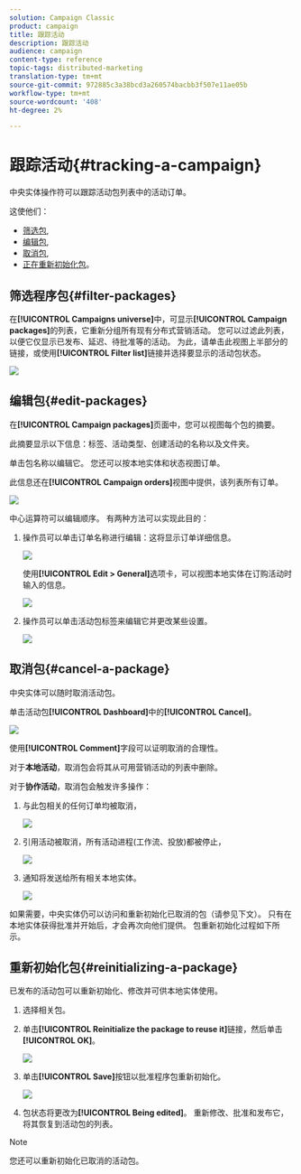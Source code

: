 ```yaml
---
solution: Campaign Classic
product: campaign
title: 跟踪活动
description: 跟踪活动
audience: campaign
content-type: reference
topic-tags: distributed-marketing
translation-type: tm+mt
source-git-commit: 972885c3a38bcd3a260574bacbb3f507e11ae05b
workflow-type: tm+mt
source-wordcount: '408'
ht-degree: 2%

---
```



# 跟踪活动{#tracking-a-campaign}

中央实体操作符可以跟踪活动包列表中的活动订单。

这使他们：

* [筛选包](#filter-packages),
* [编辑包](#edit-packages),
* [取消包](#cancel-a-package),
* [正在重新初始化包](#reinitializing-a-package)。

## 筛选程序包{#filter-packages}

在&#x200B;**[!UICONTROL Campaigns universe]**&#x200B;中，可显示&#x200B;**[!UICONTROL Campaign packages]**&#x200B;的列表，它重新分组所有现有分布式营销活动。 您可以过滤此列表，以便它仅显示已发布、延迟、待批准等的活动。 为此，请单击此视图上半部分的链接，或使用&#x200B;**[!UICONTROL Filter list]**&#x200B;链接并选择要显示的活动包状态。

![](assets/mkg_dist_catalog_filter.png)

## 编辑包{#edit-packages}

在&#x200B;**[!UICONTROL Campaign packages]**&#x200B;页面中，您可以视图每个包的摘要。

此摘要显示以下信息：标签、活动类型、创建活动的名称以及文件夹。

单击包名称以编辑它。 您还可以按本地实体和状态视图订单。

此信息还在&#x200B;**[!UICONTROL Campaign orders]**&#x200B;视图中提供，该列表所有订单。

![](assets/mkg_dist_catalog_op_command_details.png)

中心运算符可以编辑顺序。 有两种方法可以实现此目的：

1. 操作员可以单击订单名称进行编辑：这将显示订单详细信息。

   ![](assets/mkg_dist_catalog_op_command_edit1.png)

   使用&#x200B;**[!UICONTROL Edit > General]**&#x200B;选项卡，可以视图本地实体在订购活动时输入的信息。

   ![](assets/mkg_dist_catalog_op_command_edit1a.png)

1. 操作员可以单击活动包标签来编辑它并更改某些设置。

   ![](assets/mkg_dist_catalog_op_command_edit2.png)

## 取消包{#cancel-a-package}

中央实体可以随时取消活动包。

单击活动包&#x200B;**[!UICONTROL Dashboard]**&#x200B;中的&#x200B;**[!UICONTROL Cancel]**。

![](assets/mkg_dist_cancel_op_from_dashboard.png)

使用&#x200B;**[!UICONTROL Comment]**&#x200B;字段可以证明取消的合理性。

对于&#x200B;**本地活动**，取消包会将其从可用营销活动的列表中删除。

对于&#x200B;**协作活动**，取消包会触发许多操作：

1. 与此包相关的任何订单均被取消，

   ![](assets/mkg_dist_mutual_op_cancelled.png)

1. 引用活动被取消，所有活动进程(工作流、投放)都被停止，

   ![](assets/mkg_dist_mutual_op_cancelled1.png)

1. 通知将发送给所有相关本地实体。

   ![](assets/mkg_dist_mutual_op_cancelled2.png)

如果需要，中央实体仍可以访问和重新初始化已取消的包（请参见下文）。 只有在本地实体获得批准并开始后，才会再次向他们提供。 包重新初始化过程如下所示。

## 重新初始化包{#reinitializing-a-package}

已发布的活动包可以重新初始化、修改并可供本地实体使用。

1. 选择相关包。
1. 单击&#x200B;**[!UICONTROL Reinitialize the package to reuse it]**&#x200B;链接，然后单击&#x200B;**[!UICONTROL OK]**。

   ![](assets/mkg_dist_mutual_op_reinit.png)

1. 单击&#x200B;**[!UICONTROL Save]**&#x200B;按钮以批准程序包重新初始化。

   ![](assets/mkg_dist_mutual_op_reinit2.png)

1. 包状态将更改为&#x200B;**[!UICONTROL Being edited]**。 重新修改、批准和发布它，将其恢复到活动包的列表。

>[!NOTE]
>
>您还可以重新初始化已取消的活动包。

